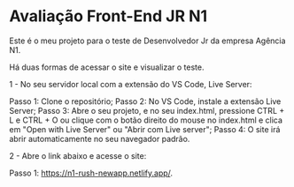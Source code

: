 # Avaliação Front-End JR N1 #

Este é o meu projeto para o teste de Desenvolvedor Jr da empresa Agência N1.

Há duas formas de acessar o site e visualizar o teste.


1 - No seu servidor local com a extensão do VS Code, Live Server:

  Passo 1: Clone o repositório;
  Passo 2: No VS Code, instale a extensão Live Server;
  Passo 3: Abre o seu projeto, e no seu index.html, pressione CTRL + L e CTRL + O ou clique com o botão direito do mouse no index.html e clica em "Open with Live Server" ou "Abrir com Live server";
  Passo 4: O site irá abrir automaticamente no seu navegador padrão.
  
2 - Abre o link abaixo e acesse o site: 

  Passo 1: https://n1-rush-newapp.netlify.app/.
  
